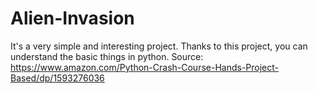 # Alien-Invasion

It's a very simple and interesting project. Thanks to this project, you can understand the basic things in python.
Source: https://www.amazon.com/Python-Crash-Course-Hands-Project-Based/dp/1593276036
